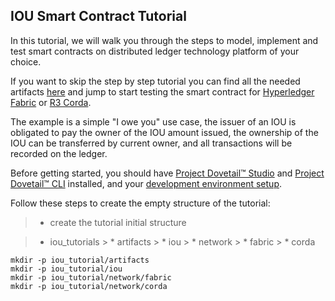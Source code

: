 ## IOU Smart Contract Tutorial

In this tutorial, we will walk you through the steps to model, implement and test smart contracts on distributed ledger technology platform of your choice.

If you want to skip the step by step tutorial you can find all the needed artifacts [here](tutorials/iou_tutorial.zip) and jump to start testing the smart contract for [Hyperledger Fabric](ch02-07-test-hf.md) or [R3 Corda](ch02-09-test-corda.md).

The example is a simple "I owe you" use case, the issuer of an IOU is obligated to pay the owner of the IOU amount issued, the ownership of the IOU can be transferred by current owner, and all transactions will be recorded on the ledger.

Before getting started, you should have [Project Dovetail™ Studio](ch01-01-installation.md) and [Project Dovetail™ CLI](ch01-02-dovetail-cli.md) installed, and your [development environment setup](ch01-03-environment.md).


Follow these steps to create the empty structure of the tutorial:

> * create the tutorial initial structure

> * iou_tutorials
     > * artifacts
     > * iou
     > * network
        > * fabric
        > * corda

```
mkdir -p iou_tutorial/artifacts
mkdir -p iou_tutorial/iou
mkdir -p iou_tutorial/network/fabric
mkdir -p iou_tutorial/network/corda
```

